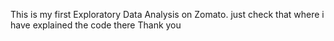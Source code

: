 This is my first Exploratory Data Analysis on Zomato.
just check that where i have explained the code there 
Thank you
